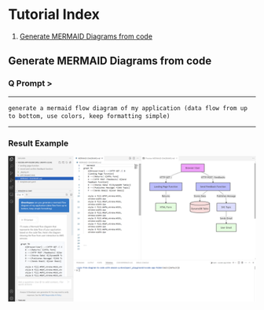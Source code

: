 # Tutorial Index

1. [Generate MERMAID Diagrams from code](#generate-mermaid-diagrams-from-code)

## Generate MERMAID Diagrams from code

### Q Prompt >

---

```
generate a mermaid flow diagram of my application (data flow from up to bottom, use colors, keep formatting simple)
```

---

### Result Example

![mermaid flow diagram](../screenshots/mermaid-flow-diagram.png)
